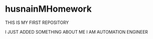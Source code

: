 # husnainMHomework
THIS IS MY FIRST REPOSITORY





I JUST ADDED SOMETHING ABOUT ME I AM AUTOMATION ENGINEER 
